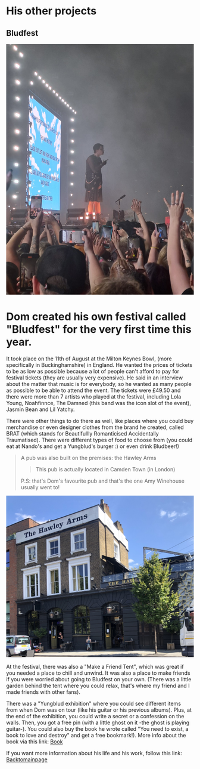 # His other projects 
## Bludfest 
![Alt text](../pic/photobludfest.jpg)

Dom created his own festival called "Bludfest" for the very first time this year.  
===

It took place on the 11th of August at the Milton Keynes Bowl, (more specifically in Buckinghamshire) in England. He wanted the prices of tickets to be as low as possible because a lot of people can't afford to pay for festival tickets (they are usually very expensive). He said in an interview about the matter that music is for everybody, so he wanted as many people as possible to be able to attend the event. The tickets were £49.50 and there were more than 7 artists who played at the festival, including Lola Young, Noahfinnce, The Damned (this band was the icon slot of the event), Jasmin Bean and Lil Yatchy.  

There were other things to do there as well, like places where you could buy merchandise or even designer clothes from the brand he created, called BRAT (which stands for Beautifullly Romanticised Accidentally Traumatised). There were different types of food to choose from 
(you could eat at Nando's and get a Yungblud's burger :) or even drink Bludbeer!) 
>A pub was also built on the premises: the Hawley Arms  
>
>> This pub is actually located in Camden Town (in London)
>
>P.S: that's Dom's favourite pub and that's the one Amy Winehouse usually went to!

![Alt text](../pic/photopub.jpg)  

At the festival, there was also a "Make a Friend Tent", which was great if you needed a place to chill and unwind. It was also a place to make friends if you were worried about going to Bludfest on your own. (There was a little garden behind the tent where you could relax, that's where my friend and I made friends with other fans).  

There was a "Yungblud exhibition" where you could see different items from when Dom was on tour (like his guitar or his previous albums). Plus, at the end of the exhibition, you could write a secret or a confession on the walls. Then, you got a free pin (with a little ghost on it -the ghost is playing guitar-). You could also buy the book he wrote called "You need to exist, a book to love and destroy" and get a free bookmark!). More info about the book via this link: [Book](../dossier/thirdpage.md)  

If you want more information about his life and his work, follow this link: [Backtomainpage](../index.md)  
